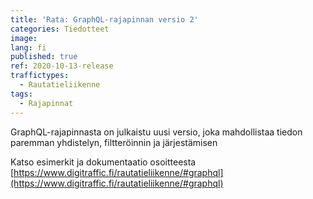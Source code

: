 ```yaml
---
title: 'Rata: GraphQL-rajapinnan versio 2'
categories: Tiedotteet
image: 
lang: fi
published: true
ref: 2020-10-13-release
traffictypes:
  - Rautatieliikenne
tags:
  - Rajapinnat
---
```


GraphQL-rajapinnasta on julkaistu uusi versio, joka mahdollistaa tiedon paremman yhdistelyn, filtteröinnin ja järjestämisen

Katso esimerkit ja dokumentaatio osoitteesta [https://www.digitraffic.fi/rautatieliikenne/#graphql](https://www.digitraffic.fi/rautatieliikenne/#graphql)
 


